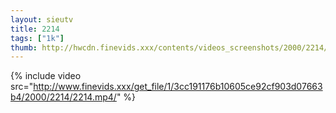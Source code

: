 ```yaml
--- 
layout: sieutv
title: 2214
tags: ["1k"]
thumb: http://hwcdn.finevids.xxx/contents/videos_screenshots/2000/2214/preview.mp4.jpg
---
```

{% include video src="http://www.finevids.xxx/get_file/1/3cc191176b10605ce92cf903d07663b4/2000/2214/2214.mp4/" %} 
